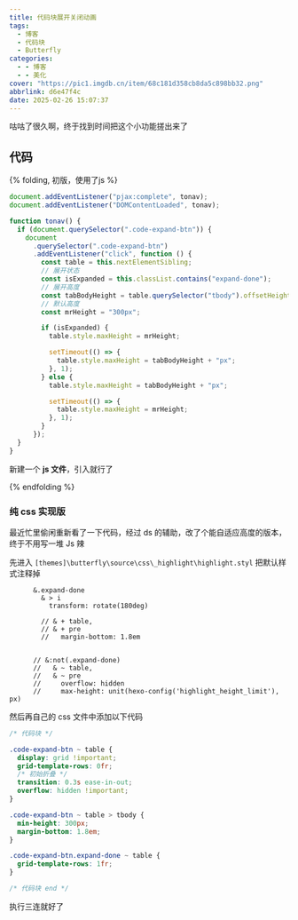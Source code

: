 ```yaml
---
title: 代码块展开关闭动画
tags:
  - 博客
  - 代码块
  - Butterfly
categories:
  - - 博客
  - - 美化
cover: "https://pic1.imgdb.cn/item/68c181d358cb8da5c898bb32.png"
abbrlink: d6e47f4c
date: 2025-02-26 15:07:37
---
```


咕咕了很久啊，终于找到时间把这个小功能搓出来了

## 代码

{% folding, 初版，使用了js %}

```js
document.addEventListener("pjax:complete", tonav);
document.addEventListener("DOMContentLoaded", tonav);

function tonav() {
  if (document.querySelector(".code-expand-btn")) {
    document
      .querySelector(".code-expand-btn")
      .addEventListener("click", function () {
        const table = this.nextElementSibling;
        // 展开状态
        const isExpanded = this.classList.contains("expand-done");
        // 展开高度
        const tabBodyHeight = table.querySelector("tbody").offsetHeight;
        // 默认高度
        const mrHeight = "300px";

        if (isExpanded) {
          table.style.maxHeight = mrHeight;

          setTimeout(() => {
            table.style.maxHeight = tabBodyHeight + "px";
          }, 1);
        } else {
          table.style.maxHeight = tabBodyHeight + "px";

          setTimeout(() => {
            table.style.maxHeight = mrHeight;
          }, 1);
        }
      });
  }
}
```

新建一个 **js 文件**，引入就行了

{% endfolding %}

### 纯 css 实现版

最近忙里偷闲重新看了一下代码，经过 ds 的辅助，改了个能自适应高度的版本，终于不用写一堆 Js 辣

先进入 `[themes]\butterfly\source\css\_highlight\highlight.styl` 把默认样式注释掉

```style
      &.expand-done
        & > i
          transform: rotate(180deg)

        // & + table,
        // & + pre
        //   margin-bottom: 1.8em


      // &:not(.expand-done)
      //   & ~ table,
      //   & ~ pre
      //     overflow: hidden
      //     max-height: unit(hexo-config('highlight_height_limit'), px)
```

然后再自己的 css 文件中添加以下代码

```css
/* 代码块 */

.code-expand-btn ~ table {
  display: grid !important;
  grid-template-rows: 0fr;
  /* 初始折叠 */
  transition: 0.3s ease-in-out;
  overflow: hidden !important;
}

.code-expand-btn ~ table > tbody {
  min-height: 300px;
  margin-bottom: 1.8em;
}

.code-expand-btn.expand-done ~ table {
  grid-template-rows: 1fr;
}

/* 代码块 end */
```

执行三连就好了
